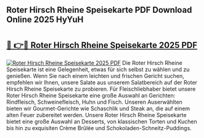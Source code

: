 ## Roter Hirsch Rheine Speisekarte PDF Download Online 2025 HyYuH

# <h2><a href="http://gccm47.nevu.top/?p=Roter+Hirsch+Rheine+Speisekarte">🔗 👉🔴 Roter Hirsch Rheine Speisekarte 2025 PDF</a></h2>

[![Roter Hirsch Rheine Speisekarte 2025 PDF](https://i.imgur.com/dBaPXMq.png)](http://gccm47.nevu.top/?p=Roter+Hirsch+Rheine+Speisekarte)
Die Roter Hirsch Rheine Speisekarte ist eine Gelegenheit, etwas für sich selbst zu wählen und zu genießen. Wenn Sie nach einem leichten und frischen Gericht suchen, empfehlen wir Ihnen, unsere Salate aus unserem Salatbereich auf der Roter Hirsch Rheine Speisekarte zu probieren. Für Fleischliebhaber bietet unsere Roter Hirsch Rheine Speisekarte eine große Auswahl an Gerichten: Rindfleisch, Schweinefleisch, Huhn und Fisch. Unseren Auserwählten bieten wir Gourmet-Gerichte wie Schaschlik und Steak an, die auf einem alten Feuer zubereitet werden. Unsere Roter Hirsch Rheine Speisekarte bietet eine große Auswahl an Desserts, von klassischen Torten und Kuchen bis hin zu exquisiten Crème Brûlée und Schokoladen-Schneitz-Puddings.

